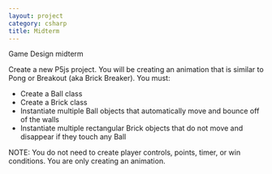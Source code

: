 ```yaml
---
layout: project
category: csharp
title: Midterm
---
```

Game Design midterm

Create a new P5js project. You will be creating an animation that is similar to Pong or Breakout (aka Brick Breaker). You must:

  - Create a Ball class
  - Create a Brick class
  - Instantiate multiple Ball objects that automatically move and bounce off of the walls
  - Instantiate multiple rectangular Brick objects that do not move and disappear if they touch any Ball

NOTE: You do not need to create player controls, points, timer, or win conditions. You are only creating an animation.
